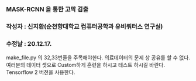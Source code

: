 ### MASK-RCNN 을 통한 고막 검출
### 작성자 : 신지환(순천향대학교 컴퓨터공학과 유비쿼터스 연구실)
### 수정날 : 20.12.17.

make_file.py 의 32,33번줄을 주목해야한다. 의료데이터의 문제 상 공유를 할 수 없다. 여러분의 데이터 셋으로 Custom하게 훈련을 하시고 테스트 하시길 바란다. Tensorflow 2 버전을 사용한다.